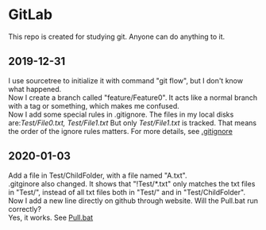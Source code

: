 # GitLab
This repo is created for studying git. Anyone can do anything to it.
## 2019-12-31
I use sourcetree to initialize it with command "git flow", but I don't know what happened.  
Now I create a branch called "feature/Feature0". It acts like a normal branch with a tag or something, which makes me confused.  
Now I add some special rules in .gitignore. The files in my local disks are:*Test/File0.txt, Test/File1.txt* But only *Test/File1.txt* is tracked. That means the order of the ignore rules matters. For more details, see [.gitignore](.gitignore)
## 2020-01-03
Add a file in Test/ChildFolder, with a file named "A.txt".  
.gitginore also changed. It shows that "!Test/*.txt" only matches the txt files in "Test/", instead of all txt files both in "Test/" and in "Test/ChildFolder".  
Now I add a new line directly on github through website. Will the Pull.bat run correctly?  
Yes, it works. See [Pull.bat](Pull.bat)